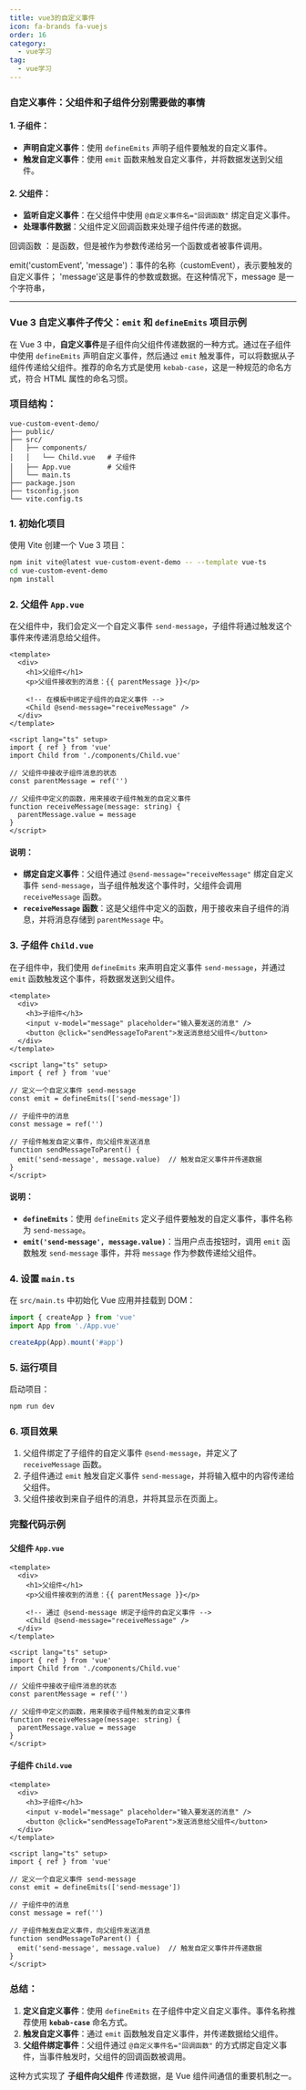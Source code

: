 ```yaml
---
title: vue3的自定义事件
icon: fa-brands fa-vuejs
order: 16
category:
  - vue学习
tag:
  - vue学习
---
```








### 自定义事件：父组件和子组件分别需要做的事情

#### 1. **子组件**：

- **声明自定义事件**：使用 `defineEmits` 声明子组件要触发的自定义事件。
- **触发自定义事件**：使用 `emit` 函数来触发自定义事件，并将数据发送到父组件。

#### 2. **父组件**：

- **监听自定义事件**：在父组件中使用 `@自定义事件名="回调函数"` 绑定自定义事件。
- **处理事件数据**：父组件定义回调函数来处理子组件传递的数据。



回调函数 ：是函数，但是被作为参数传递给另一个函数或者被事件调用。

emit('customEvent', 'message')：事件的名称（customEvent），表示要触发的自定义事件； 'message'这是事件的参数或数据。在这种情况下，message 是一个字符串，

------



### Vue 3 自定义事件子传父：`emit` 和 `defineEmits` 项目示例

在 Vue 3 中，**自定义事件**是子组件向父组件传递数据的一种方式。通过在子组件中使用 `defineEmits` 声明自定义事件，然后通过 `emit` 触发事件，可以将数据从子组件传递给父组件。推荐的命名方式是使用 `kebab-case`，这是一种规范的命名方式，符合 HTML 属性的命名习惯。

### 项目结构：
```
vue-custom-event-demo/
├── public/
├── src/
│   ├── components/
│   │   └── Child.vue   # 子组件
│   ├── App.vue         # 父组件
│   └── main.ts
├── package.json
├── tsconfig.json
└── vite.config.ts
```

### 1. 初始化项目

使用 Vite 创建一个 Vue 3 项目：

```bash
npm init vite@latest vue-custom-event-demo -- --template vue-ts
cd vue-custom-event-demo
npm install
```

### 2. 父组件 `App.vue`

在父组件中，我们会定义一个自定义事件 `send-message`，子组件将通过触发这个事件来传递消息给父组件。

```vue
<template>
  <div>
    <h1>父组件</h1>
    <p>父组件接收到的消息：{{ parentMessage }}</p>

    <!-- 在模板中绑定子组件的自定义事件 -->
    <Child @send-message="receiveMessage" />
  </div>
</template>

<script lang="ts" setup>
import { ref } from 'vue'
import Child from './components/Child.vue'

// 父组件中接收子组件消息的状态
const parentMessage = ref('')

// 父组件中定义的函数，用来接收子组件触发的自定义事件
function receiveMessage(message: string) {
  parentMessage.value = message
}
</script>
```

#### 说明：
- **绑定自定义事件**：父组件通过 `@send-message="receiveMessage"` 绑定自定义事件 `send-message`，当子组件触发这个事件时，父组件会调用 `receiveMessage` 函数。
- **`receiveMessage` 函数**：这是父组件中定义的函数，用于接收来自子组件的消息，并将消息存储到 `parentMessage` 中。

### 3. 子组件 `Child.vue`

在子组件中，我们使用 `defineEmits` 来声明自定义事件 `send-message`，并通过 `emit` 函数触发这个事件，将数据发送到父组件。

```vue
<template>
  <div>
    <h3>子组件</h3>
    <input v-model="message" placeholder="输入要发送的消息" />
    <button @click="sendMessageToParent">发送消息给父组件</button>
  </div>
</template>

<script lang="ts" setup>
import { ref } from 'vue'

// 定义一个自定义事件 send-message
const emit = defineEmits(['send-message'])

// 子组件中的消息
const message = ref('')

// 子组件触发自定义事件，向父组件发送消息
function sendMessageToParent() {
  emit('send-message', message.value)  // 触发自定义事件并传递数据
}
</script>
```

#### 说明：
- **`defineEmits`**：使用 `defineEmits` 定义子组件要触发的自定义事件，事件名称为 `send-message`。
- **`emit('send-message', message.value)`**：当用户点击按钮时，调用 `emit` 函数触发 `send-message` 事件，并将 `message` 作为参数传递给父组件。

### 4. 设置 `main.ts`

在 `src/main.ts` 中初始化 Vue 应用并挂载到 DOM：

```ts
import { createApp } from 'vue'
import App from './App.vue'

createApp(App).mount('#app')
```

### 5. 运行项目

启动项目：

```bash
npm run dev
```

### 6. 项目效果

1. 父组件绑定了子组件的自定义事件 `@send-message`，并定义了 `receiveMessage` 函数。
2. 子组件通过 `emit` 触发自定义事件 `send-message`，并将输入框中的内容传递给父组件。
3. 父组件接收到来自子组件的消息，并将其显示在页面上。

### 完整代码示例

#### **父组件 `App.vue`**

```vue
<template>
  <div>
    <h1>父组件</h1>
    <p>父组件接收到的消息：{{ parentMessage }}</p>

    <!-- 通过 @send-message 绑定子组件的自定义事件 -->
    <Child @send-message="receiveMessage" />
  </div>
</template>

<script lang="ts" setup>
import { ref } from 'vue'
import Child from './components/Child.vue'

// 父组件中接收子组件消息的状态
const parentMessage = ref('')

// 父组件中定义的函数，用来接收子组件触发的自定义事件
function receiveMessage(message: string) {
  parentMessage.value = message
}
</script>
```

#### **子组件 `Child.vue`**

```vue
<template>
  <div>
    <h3>子组件</h3>
    <input v-model="message" placeholder="输入要发送的消息" />
    <button @click="sendMessageToParent">发送消息给父组件</button>
  </div>
</template>

<script lang="ts" setup>
import { ref } from 'vue'

// 定义一个自定义事件 send-message
const emit = defineEmits(['send-message'])

// 子组件中的消息
const message = ref('')

// 子组件触发自定义事件，向父组件发送消息
function sendMessageToParent() {
  emit('send-message', message.value)  // 触发自定义事件并传递数据
}
</script>
```

### 总结：
1. **定义自定义事件**：使用 `defineEmits` 在子组件中定义自定义事件。事件名称推荐使用 **`kebab-case`** 命名方式。
2. **触发自定义事件**：通过 `emit` 函数触发自定义事件，并传递数据给父组件。
3. **父组件绑定事件**：父组件通过 `@自定义事件名="回调函数"` 的方式绑定自定义事件，当事件触发时，父组件的回调函数被调用。

这种方式实现了 **子组件向父组件** 传递数据，是 Vue 组件间通信的重要机制之一。